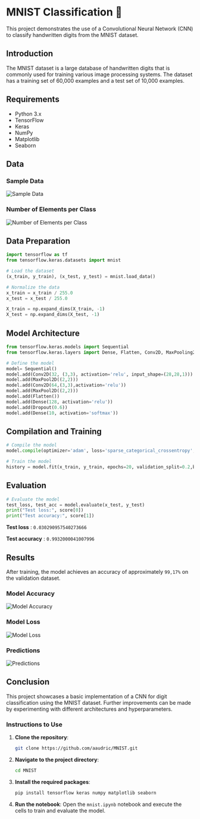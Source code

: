 
# MNIST Classification 🔢

This project demonstrates the use of a Convolutional Neural Network (CNN) to classify handwritten digits from the MNIST dataset.

## Introduction

The MNIST dataset is a large database of handwritten digits that is commonly used for training various image processing systems. The dataset has a training set of 60,000 examples and a test set of 10,000 examples.

## Requirements

- Python 3.x
- TensorFlow
- Keras
- NumPy
- Matplotlib
- Seaborn
  
## Data
### Sample Data
![Sample Data](./plot_data.png)

### Number of Elements per Class

![Number of Elements per Class](./category.png)

## Data Preparation

```python
import tensorflow as tf
from tensorflow.keras.datasets import mnist

# Load the dataset
(x_train, y_train), (x_test, y_test) = mnist.load_data()

# Normalize the data
x_train = x_train / 255.0
x_test = x_test / 255.0

X_train = np.expand_dims(X_train, -1)
X_test = np.expand_dims(X_test, -1)
```

## Model Architecture

```python
from tensorflow.keras.models import Sequential
from tensorflow.keras.layers import Dense, Flatten, Conv2D, MaxPooling2D

# Define the model
model= Sequential()
model.add(Conv2D(32, (3,3), activation='relu', input_shape=(28,28,1)))
model.add(MaxPool2D((2,2)))
model.add(Conv2D(64,(3,3),activation='relu'))
model.add(MaxPool2D((2,2)))
model.add(Flatten())
model.add(Dense(128, activation='relu'))
model.add(Dropout(0.6))
model.add(Dense(10, activation='softmax'))
```

## Compilation and Training

```python
# Compile the model
model.compile(optimizer='adam', loss='sparse_categorical_crossentropy', metrics=['accuracy'])

# Train the model
history = model.fit(x_train, y_train, epochs=20, validation_split=0.2,batch_size = 64)
```

## Evaluation

```python
# Evaluate the model
test_loss, test_acc = model.evaluate(x_test, y_test)
print("Test loss:", score[0])
print("Test accuracy:", score[1])
```
**Test loss** : `0.030290957540273666`

**Test accuracy** : `0.9932000041007996`

## Results

After training, the model achieves an accuracy of approximately `99,17%` on the validation dataset.

### Model Accuracy

![Model Accuracy](./accuracy.png)



### Model Loss

![Model Loss](./loss.png)


### Predictions

![Predictions](./predictions.png)


## Conclusion

This project showcases a basic implementation of a CNN for digit classification using the MNIST dataset. Further improvements can be made by experimenting with different architectures and hyperparameters.

### Instructions to Use

1. **Clone the repository**: 
    ```sh
    git clone https://github.com/aaudric/MNIST.git
    ```

2. **Navigate to the project directory**:
    ```sh
    cd MNIST
    ```

3. **Install the required packages**:
    ```sh
    pip install tensorflow keras numpy matplotlib seaborn
    ```

4. **Run the notebook**:
    Open the `mnist.ipynb` notebook and execute the cells to train and evaluate the model.

